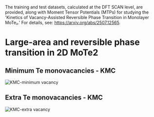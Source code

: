 The training and test datasets, calculated at the DFT SCAN level, are provided, along with Moment Tensor Potentials (MTPs) for studying the 'Kinetics of Vacancy-Assisted Reversible Phase Transition in Monolayer MoTe₂.' For details, see: https://arxiv.org/abs/2507.12565.
# Large-area and reversible phase transition in 2D MoTe2
## Minimum Te monovacancies - KMC 
![KMC-minimum vacancy](https://github.com/user-attachments/assets/2859efcb-2a03-4c36-98bd-fbd8d9d39840)

## Extra Te monovacancies - KMC
![KMC-extra vacancy](https://github.com/user-attachments/assets/ad274b1b-7f43-4d61-a72b-d731f1ca5bd8)
